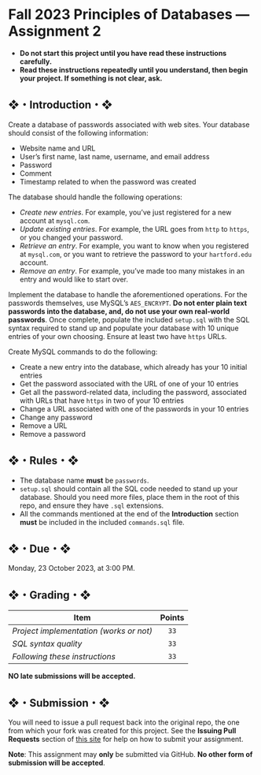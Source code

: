# Fall 2023 Principles of Databases — Assignment 2

* **Do not start this project until you have read these instructions carefully.**
* **Read these instructions repeatedly until you understand, then begin your project. If something is not clear, ask.**

## ❖・Introduction・❖

Create a database of passwords associated with web sites. Your database should consist of the following information:

* Website name and URL
* User’s first name, last name, username, and email address
* Password
* Comment
* Timestamp related to when the password was created

The database should handle the following operations:

* _Create new entries_. For example, you’ve just registered for a new account at `mysql.com`.
* _Update existing entries_. For example, the URL goes from `http` to `https`, or you changed your password.
* _Retrieve an entry_. For example, you want to know when you registered at `mysql.com`, or you want to retrieve the password to your `hartford.edu` account.
* _Remove an entry_. For example, you’ve made too many mistakes in an entry and would like to start over.

Implement the database to handle the aforementioned operations. For the passwords themselves, use MySQL’s `AES_ENCRYPT`. **Do not enter plain text passwords into the database, and, do not use your own real-world passwords**. Once complete, populate the included `setup.sql` with the SQL syntax required to stand up and populate your database with 10 unique entries of your own choosing. Ensure at least two have `https` URLs.

Create MySQL commands to do the following:

* Create a new entry into the database, which already has your 10 initial entries
* Get the password associated with the URL of one of your 10 entries
* Get all the password-related data, including the password, associated with URLs that have `https` in two of your 10 entries
* Change a URL associated with one of the passwords in your 10 entries
* Change any password
* Remove a URL
* Remove a password

## ❖・Rules・❖

* The database name **must** be `passwords`.
* `setup.sql` should contain all the SQL code needed to stand up your database. Should you need more files, place them in the root of this repo, and ensure they have `.sql` extensions.
* All the commands mentioned at the end of the **Introduction** section **must** be included in the included `commands.sql` file.

## ❖・Due・❖

Monday, 23 October 2023, at 3:00 PM.

## ❖・Grading・❖

| Item                                    | Points |
|-----------------------------------------|:------:|
| _Project implementation (works or not)_ | `33`   |
| _SQL syntax quality_                    | `33`   |
| _Following these instructions_          | `33`   |

**NO late submissions will be accepted.**

## ❖・Submission・❖

You will need to issue a pull request back into the original repo, the one from which your fork was created for this project. See the **Issuing Pull Requests** section of [this site](http://code-warrior.github.io/tutorials/git/github/index.html) for help on how to submit your assignment.

**Note**: This assignment may **only** be submitted via GitHub. **No other form of submission will be accepted**.
